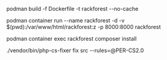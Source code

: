podman build -f Dockerfile -t rackforest --no-cache

podman container run --name rackforest -d -v $(pwd):/var/www/html/rackforest:z -p 8000:8000 rackforest

podman container exec rackforest composer install

./vendor/bin/php-cs-fixer fix src --rules=@PER-CS2.0
